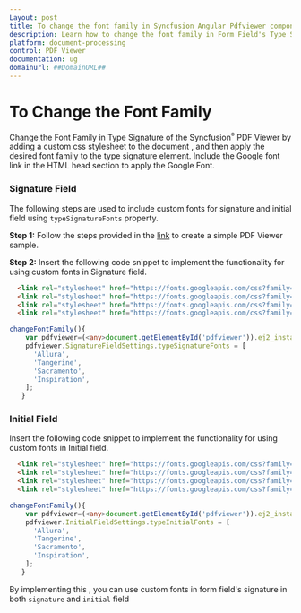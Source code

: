 ```yaml
---
Layout: post
title: To change the font family in Syncfusion Angular Pdfviewer component
description: Learn how to change the font family in Form Field's Type Signature in Syncfusion Angular Pdfviewer component of Syncfusion Essential JS 2 and more.
platform: document-processing
control: PDF Viewer
documentation: ug
domainurl: ##DomainURL##
---
```



# To Change the Font Family
Change the Font Family in Type Signature of the Syncfusion<sup style="font-size:70%">&reg;</sup> PDF Viewer by adding a custom css stylesheet to the document , and then apply the desired font family to the type signature element. Include the Google font link in the HTML head section to apply the Google Font.

### Signature Field

The following steps are used to include custom fonts for signature and initial field using `typeSignatureFonts` property.

**Step 1:** Follow the steps provided in the [link](https://ej2.syncfusion.com/angular/documentation/pdfviewer/getting-started) to create a simple PDF Viewer sample.

**Step 2:** Insert the following code snippet to implement the functionality for using custom fonts in Signature field.

```html
  <link rel="stylesheet" href="https://fonts.googleapis.com/css?family=Allura" >
  <link rel="stylesheet" href="https://fonts.googleapis.com/css?family=Tangerine">
  <link rel="stylesheet" href="https://fonts.googleapis.com/css?family=Sacramento">
  <link rel="stylesheet" href="https://fonts.googleapis.com/css?family=Inspiration">
```

```ts
changeFontFamily(){
	var pdfviewer=(<any>document.getElementById('pdfviewer')).ej2_instances[0];
	pdfviewer.SignatureFieldSettings.typeSignatureFonts = [
      'Allura',
      'Tangerine',
      'Sacramento',
      'Inspiration',
    ];
   }

```
### Initial Field
Insert the following code snippet to implement the functionality for using custom fonts in Initial field.

```html
  <link rel="stylesheet" href="https://fonts.googleapis.com/css?family=Allura" >
  <link rel="stylesheet" href="https://fonts.googleapis.com/css?family=Tangerine">
  <link rel="stylesheet" href="https://fonts.googleapis.com/css?family=Sacramento">
  <link rel="stylesheet" href="https://fonts.googleapis.com/css?family=Inspiration">
```

```ts
changeFontFamily(){
	var pdfviewer=(<any>document.getElementById('pdfviewer')).ej2_instances[0];
	pdfviewer.InitialFieldSettings.typeInitialFonts = [
      'Allura',
      'Tangerine',
      'Sacramento',
      'Inspiration',
    ];
   }
```

By implementing this , you can use custom fonts in form field's signature in both `signature` and `initial` field